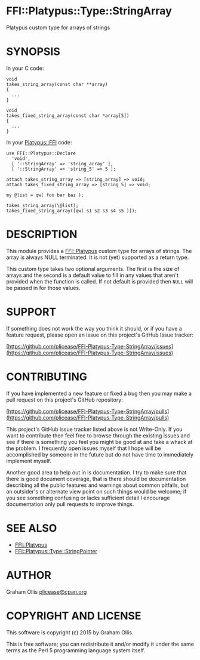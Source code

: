 # FFI::Platypus::Type::StringArray

Platypus custom type for arrays of strings

# SYNOPSIS

In your C code:

    void
    takes_string_array(const char **array)
    {
      ...
    }
    
    void
    takes_fixed_string_array(const char *array[5])
    {
      ...
    }

In your [Platypus::FFI](https://metacpan.org/pod/Platypus::FFI) code:

    use FFI::Platypus::Declare
      'void',
      [ '::StringArray' => 'string_array' ],
      [ '::StringArray' => 'string_5' => 5 ];
    
    attach takes_string_array => [string_array] => void;
    attach takes_fixed_string_array => [string_5] => void;
    
    my @list = qw( foo bar baz );
    
    takes_string_array(\@list);
    takes_fixed_string_array([qw( s1 s2 s3 s4 s5 )]);

# DESCRIPTION

This module provides a [FFI::Platypus](https://metacpan.org/pod/FFI::Platypus) custom type for arrays of 
strings. The array is always NULL terminated.  It is not (yet) supported 
as a return type.

This custom type takes two optional arguments.  The first is the size of 
arrays and the second is a default value to fill in any values that 
aren't provided when the function is called.  If not default is provided 
then `NULL` will be passed in for those values.

# SUPPORT

If something does not work the way you think it should, or if you have a
feature request, please open an issue on this project's GitHub Issue
tracker:

[https://github.com/plicease/FFI-Platypus-Type-StringArray/issues](https://github.com/plicease/FFI-Platypus-Type-StringArray/issues)

# CONTRIBUTING

If you have implemented a new feature or fixed a bug then you may make a
pull request on this project's GitHub repository:

[https://github.com/plicease/FFI-Platypus-Type-StringArray/pulls](https://github.com/plicease/FFI-Platypus-Type-StringArray/pulls)

This project's GitHub issue tracker listed above is not Write-Only.  If
you want to contribute then feel free to browse through the existing
issues and see if there is something you feel you might be good at and
take a whack at the problem.  I frequently open issues myself that I
hope will be accomplished by someone in the future but do not have time
to immediately implement myself.

Another good area to help out in is documentation.  I try to make sure
that there is good document coverage, that is there should be
documentation describing all the public features and warnings about
common pitfalls, but an outsider's or alternate view point on such
things would be welcome; if you see something confusing or lacks
sufficient detail I encourage documentation only pull requests to
improve things.

# SEE ALSO

- [FFI::Platypus](https://metacpan.org/pod/FFI::Platypus)
- [FFI::Platypus::Type::StringPointer](https://metacpan.org/pod/FFI::Platypus::Type::StringPointer)

# AUTHOR

Graham Ollis <plicease@cpan.org>

# COPYRIGHT AND LICENSE

This software is copyright (c) 2015 by Graham Ollis.

This is free software; you can redistribute it and/or modify it under
the same terms as the Perl 5 programming language system itself.
